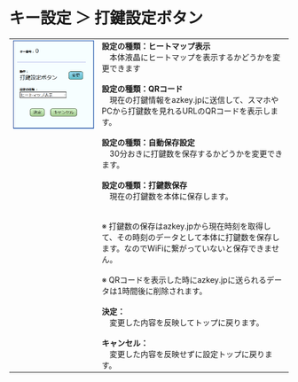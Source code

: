 # キー設定 ＞ 打鍵設定ボタン

<table>
  <tr>
  <td valign="top">
    <img src="/images/key_setting_dakagi.png">
    </td>
  <td valign="top">
    <b>設定の種類：ヒートマップ表示</b><br>　本体液晶にヒートマップを表示するかどうかを変更できます<br><br>
    <b>設定の種類：QRコード</b><br>　現在の打鍵情報をazkey.jpに送信して、スマホやPCから打鍵数を見れるURLのQRコードを表示します。<br><br>
    <b>設定の種類：自動保存設定</b><br>　30分おきに打鍵数を保存するかどうかを変更できます。<br><br>
    <b>設定の種類：打鍵数保存</b><br>　現在の打鍵数を本体に保存します。<br><br>
    <br>
    ※ 打鍵数の保存はazkey.jpから現在時刻を取得して、その時刻のデータとして本体に打鍵数を保存します。なのでWiFiに繋がっていないと保存できません。<br><br>
    ※ QRコードを表示した時にazkey.jpに送られるデータは1時間後に削除されます。<br>
    <br>
    <b>決定：</b><br>　変更した内容を反映してトップに戻ります。<br>
    <br>
    <b>キャンセル：</b><br>　変更した内容を反映せずに設定トップに戻ります。<br>
  </td>
  </tr>
</table>

